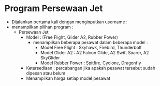 # Program Persewaan Jet

- Dijalankan pertama kali dengan menginputkan username :
- menampilkan pilihan program :
  - Persewaan Jet
    - Model : (Free Flight, Glider A2, Rubber Power)
      - menampilkan beberapa pesawat dalam beberapa model :
        - Model Free Flight : Skyhawk, Firebird, Thunderbolt
        - Model Glider A2 : A2 Falcon Glide, A2 Swift Soarer, A2 SkyGlider
        - Model Rubber Power : Spitfire, Cyclone, Dragonfly
    - Ketersediaan : percabangan jika apakah pesawat tersebut sudah dipesan atau belum
    - Menampilkan harga setiap model pesawat
      
